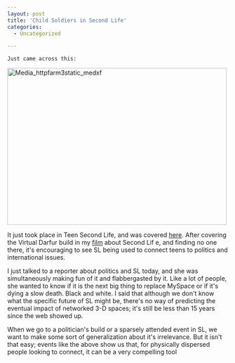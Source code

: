 ```yaml
---
layout: post
title: 'Child Soldiers in Second Life'
categories:
  - Uncategorized

---
```



    Just came across this:

<div class='p_embed p_image_embed'>
<img alt="Media_httpfarm3static_medxf" height="357" src="http://levjoydotcom3.files.wordpress.com/2007/10/media_httpfarm3static_medxf.jpg?w=300" width="500" />
</div>


It just took place in Teen Second Life, and was covered <a href="http://www.holymeatballs.org/2007/10/slinternteen_ishmael_beah_my_1.html">here</a>.  After covering the Virtual Darfur build in my <a href="http://www.levjoy.com/blog/betterworld">film</a> about Second Lif e, and finding no one there, it's encouraging to see SL being used to connect teens to politics and international issues.

I just talked to a reporter about politics and SL today, and she was simultaneously making fun of it and flabbergasted by it.  Like a lot of people, she wanted to know if it is the next big thing to replace MySpace or if it's dying a slow death.  Black and white.  I said that although we don't know what the specific future of SL might be, there's no way of predicting the eventual impact of networked 3-D spaces; it's still be less than 15 years since the web showed up.

When we go to a politician's build or a sparsely attended event in SL, we want to make some sort of generalization about it's irrelevance.  But it isn't that easy; events like the above show us that, for physically dispersed people looking to connect, it can be a very compelling tool
  

